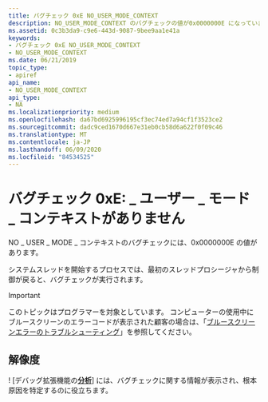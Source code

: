 ```yaml
---
title: バグチェック 0xE NO_USER_MODE_CONTEXT
description: NO_USER_MODE_CONTEXT のバグチェックの値が0x0000000E になっています。このバグチェックは非常に頻繁に行われます。
ms.assetid: 0c3b3da9-c9e6-443d-9087-9bee9aa1e41a
keywords:
- バグチェック 0xE NO_USER_MODE_CONTEXT
- NO_USER_MODE_CONTEXT
ms.date: 06/21/2019
topic_type:
- apiref
api_name:
- NO_USER_MODE_CONTEXT
api_type:
- NA
ms.localizationpriority: medium
ms.openlocfilehash: da67bd6925996195cf3ec74ed7a94cf1f3523ce2
ms.sourcegitcommit: dadc9ced1670d667e31eb0cb58d6a622f0f09c46
ms.translationtype: MT
ms.contentlocale: ja-JP
ms.lasthandoff: 06/09/2020
ms.locfileid: "84534525"
---
```

# <a name="bug-check-0xe-no_user_mode_context"></a>バグチェック 0xE: \_ ユーザー \_ モード \_ コンテキストがありません

NO \_ USER \_ MODE \_ コンテキストのバグチェックには、0x0000000E の値があります。

システムスレッドを開始するプロセスでは、最初のスレッドプロシージャから制御が戻ると、バグチェックが実行されます。

> [!IMPORTANT]
> このトピックはプログラマーを対象としています。 コンピューターの使用中にブルースクリーンのエラーコードが表示された顧客の場合は、「[ブルースクリーンエラーのトラブルシューティング](https://www.windows.com/stopcode)」を参照してください。

## <a name="resolution"></a>解像度
! [デバッグ拡張機能の[**分析**](-analyze.md)] には、バグチェックに関する情報が表示され、根本原因を特定するのに役立ちます。
